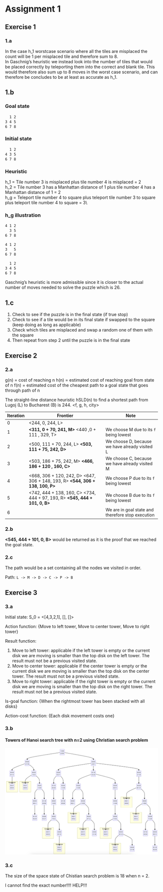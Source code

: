 # Assignment 1

## Exercise 1

### 1.a

In the case h_1 worstcase scenario where all the tiles are misplaced the count will be 1 per misplaced tile and therefore sum to 8.\
In Gaschnig’s heuristic we instead look into the number of tiles that would be placed correctly by teleporting them into the correct and blank tile.
This would therefore also sum up to 8 moves in the worst case scenario, and can therefore be concludes to be at least as accurate as h_1.

## 1.b

### Goal state

```8-puzzle
  1 2
3 4 5
6 7 8
```

### Initial state

```8-puzzle
  1 2
4 3 5
6 7 8
```

### Heuristic

h_1 = Tile number 3 is misplaced plus tile number 4 is misplaced = 2\
h_2 = Tile number 3 has a Manhattan distance of 1 plus tile number 4 has a Manhattan distance of 1 = 2\
h_g = Teleport tile number 4 to square plus teleport tile number 3 to square plus teleport tile number 4 to square = 3\

### h_g illustration

```8-puzzle
4 1 2
  3 5
6 7 8
```

```8-puzzle
4 1 2
3   5
6 7 8
```

```8-puzzle
  1 2
3 4 5
6 7 8
```

Gaschnig’s heuristic is more admissible since it is closer to the actual number of moves needed to solve the puzzle which is 26.

## 1.c

1. Check to see if the puzzle is in the final state (if true stop)
2. Check to see if a tile would be in its final state if swapped to the square (keep doing as long as applicable)
3. Check which tiles are misplaced and swap a random one of them with the square
4. Then repeat from step 2 until the puzzle is in the final state

## Exercise 2

### 2.a

g(n) = cost of reaching n
h(n) = estimated cost of reaching goal from state of n
f(n) = estimated cost of the cheapest path to a goal state that goes through path of n

The straight-line distance heuristic hSLD(n) to find a shortest path from Lugoj (L) to Bucharest (B) is 244.
<f, g, h, city>

| Iteration | Frontier | Note |
| --- | --- | --- |
| 0 | <244, 0, 244, L> | |
| 1 | **<311, 0 + 70, 241, M>** <440 ,0 + 111 , 329, T> | We choose M due to its `f` being lowest |
| 2 | <500, 111 + 70, 244, L> **<503, 111 + 75, 242, D>** | We choose D, because we have already visited L |
| 3 | <503, 186 + 75, 242, M> **<466, 186 + 120 , 160, C>** | We choose C, because we have already visited M |
| 4 | <668, 306 + 120, 242, D> <647, 306 + 148, 193, R> **<544, 306 + 138, 100, P>** | We choose P due to its `f` being lowest |
| 5 | <742, 444 + 138, 160, C> <734, 444 + 97, 193, R> **<545, 444 + 101, 0, B>** | We choose B due to its `f` being lowest |
| 6 | | We are in goal state and therefore stop execution |

### 2.b

**<545, 444 + 101, 0, B>** would be returned as it is the proof that we reached the goal state.

### 2.c

The path would be a set containing all the nodes we visited in order.

Path: `L -> M -> D -> C -> P -> B`

## Exercise 3

### 3.a

Initial state: S_0 = <[4,3,2,1], [], []>

Action function: {Move to left tower, Move to center tower, Move to right tower}

Result function:

1. Move to left tower: applicable if the left tower is empty or the current disk we are moving is smaller than the top disk on the left tower. The result must not be a previous visited state.
2. Move to center tower: applicable if the center tower is empty or the current disk we are moving is smaller than the top disk on the center tower. The result must not be a previous visited state.
3. Move to right tower: applicable if the right tower is empty or the current disk we are moving is smaller than the top disk on the right tower. The result must not be a previous visited state.

Is-goal function: {When the rightmost tower has been stacked with all disks}

Action-cost function: {Each disk movement costs one}

### 3.b

#### Towers of Hanoi search tree with n=2 using Christian  search problem

![Christian towers of hanoi search tree with n=2](/assignment_1/Towers_of_Hanoi_n=2.png)

### 3.c

The size of the space state of Chistian search problem is 18 when n = 2. 

I cannot find the exact number!!!! HELP!!!
